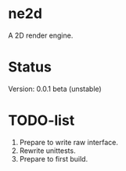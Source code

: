 # ne2d
A 2D render engine.

# Status
Version: 0.0.1 beta (unstable)

# TODO-list
1. Prepare to write raw interface.
2. Rewrite unittests.
3. Prepare to first build.
